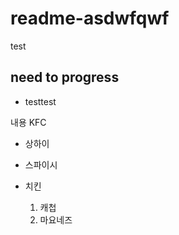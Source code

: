 # readme-asdwfqwf
test

## need to progress
- testtest

내용 KFC
* 상하이
* 스파이시
* 치킨

  1. 캐첩
  2. 마요네즈
